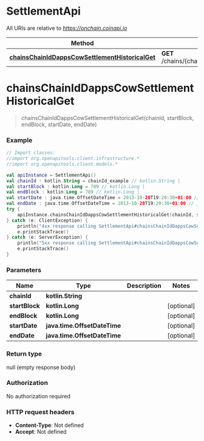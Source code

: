 # SettlementApi

All URIs are relative to *https://onchain.coinapi.io*

Method | HTTP request | Description
------------- | ------------- | -------------
[**chainsChainIdDappsCowSettlementHistoricalGet**](SettlementApi.md#chainsChainIdDappsCowSettlementHistoricalGet) | **GET** /chains/{chain_id}/dapps/cow/settlement/historical | 


<a name="chainsChainIdDappsCowSettlementHistoricalGet"></a>
# **chainsChainIdDappsCowSettlementHistoricalGet**
> chainsChainIdDappsCowSettlementHistoricalGet(chainId, startBlock, endBlock, startDate, endDate)



### Example
```kotlin
// Import classes:
//import org.openapitools.client.infrastructure.*
//import org.openapitools.client.models.*

val apiInstance = SettlementApi()
val chainId : kotlin.String = chainId_example // kotlin.String | 
val startBlock : kotlin.Long = 789 // kotlin.Long | 
val endBlock : kotlin.Long = 789 // kotlin.Long | 
val startDate : java.time.OffsetDateTime = 2013-10-20T19:20:30+01:00 // java.time.OffsetDateTime | 
val endDate : java.time.OffsetDateTime = 2013-10-20T19:20:30+01:00 // java.time.OffsetDateTime | 
try {
    apiInstance.chainsChainIdDappsCowSettlementHistoricalGet(chainId, startBlock, endBlock, startDate, endDate)
} catch (e: ClientException) {
    println("4xx response calling SettlementApi#chainsChainIdDappsCowSettlementHistoricalGet")
    e.printStackTrace()
} catch (e: ServerException) {
    println("5xx response calling SettlementApi#chainsChainIdDappsCowSettlementHistoricalGet")
    e.printStackTrace()
}
```

### Parameters

Name | Type | Description  | Notes
------------- | ------------- | ------------- | -------------
 **chainId** | **kotlin.String**|  |
 **startBlock** | **kotlin.Long**|  | [optional]
 **endBlock** | **kotlin.Long**|  | [optional]
 **startDate** | **java.time.OffsetDateTime**|  | [optional]
 **endDate** | **java.time.OffsetDateTime**|  | [optional]

### Return type

null (empty response body)

### Authorization

No authorization required

### HTTP request headers

 - **Content-Type**: Not defined
 - **Accept**: Not defined

